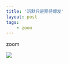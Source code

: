```yaml
---
title: '沉默只是期待爆发'
layout: post
tags:
    - zoom
---
```


zoom

<span class="image-1200">[![](/media/files/2013/05/zoom.jpg)](http://500px.com/photo/29307621)</span>





